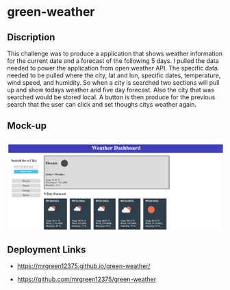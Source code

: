 # green-weather

## Discription 

This challenge was to produce a application that shows weather information for the current date and a forecast of the following 5 days. I pulled the data needed to power the application from open weather API. The specific data needed to be pulled where the city, lat and lon, specific dates, temperature, wind speed, and humidity. So when a city is searched two sections will pull up and show todays weather and five day forecast. Also the city that was searched would be stored local. A button is then produce for the previous search that the user can click and set thoughs citys weather again. 

## Mock-up

![alt Weather Dashboard Website](./weather-mockup.png)

## Deployment Links

- https://mrgreen12375.github.io/green-weather/

- https://github.com/mrgreen12375/green-weather
